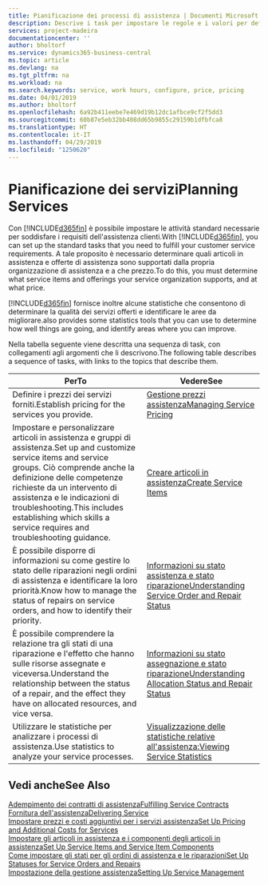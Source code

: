 ```yaml
---
title: Pianificazione dei processi di assistenza | Documenti Microsoft
description: Descrive i task per impostare le regole e i valori per definire i criteri e i processi di assistenza.
services: project-madeira
documentationcenter: ''
author: bholtorf
ms.service: dynamics365-business-central
ms.topic: article
ms.devlang: na
ms.tgt_pltfrm: na
ms.workload: na
ms.search.keywords: service, work hours, configure, price, pricing
ms.date: 04/01/2019
ms.author: bholtorf
ms.openlocfilehash: 6a92b411eebe7e469d19b12dc1afbce9cf2f5dd3
ms.sourcegitcommit: 60b87e5eb32bb408dd65b9855c29159b1dfbfca8
ms.translationtype: HT
ms.contentlocale: it-IT
ms.lasthandoff: 04/29/2019
ms.locfileid: "1250620"
---
```

# <a name="planning-services"></a><span data-ttu-id="23d00-103">Pianificazione dei servizi</span><span class="sxs-lookup"><span data-stu-id="23d00-103">Planning Services</span></span>
<span data-ttu-id="23d00-104">Con [!INCLUDE[d365fin](includes/d365fin_md.md)] è possibile impostare le attività standard necessarie per soddisfare i requisiti dell'assistenza clienti.</span><span class="sxs-lookup"><span data-stu-id="23d00-104">With [!INCLUDE[d365fin](includes/d365fin_md.md)], you can set up the standard tasks that you need to fulfill your customer service requirements.</span></span> <span data-ttu-id="23d00-105">A tale proposito è necessario determinare quali articoli in assistenza e offerte di assistenza sono supportati dalla propria organizzazione di assistenza e a che prezzo.</span><span class="sxs-lookup"><span data-stu-id="23d00-105">To do this, you must determine what service items and offerings your service organization supports, and at what price.</span></span>   

[!INCLUDE[d365fin](includes/d365fin_md.md)] <span data-ttu-id="23d00-106">fornisce inoltre alcune statistiche che consentono di determinare la qualità dei servizi offerti e identificare le aree da migliorare.</span><span class="sxs-lookup"><span data-stu-id="23d00-106">also provides some statistics tools that you can use to determine how well things are going, and identify areas where you can improve.</span></span>
  
<span data-ttu-id="23d00-107">Nella tabella seguente viene descritta una sequenza di task, con collegamenti agli argomenti che li descrivono.</span><span class="sxs-lookup"><span data-stu-id="23d00-107">The following table describes a sequence of tasks, with links to the topics that describe them.</span></span>   
  
|<span data-ttu-id="23d00-108">**Per**</span><span class="sxs-lookup"><span data-stu-id="23d00-108">**To**</span></span>|<span data-ttu-id="23d00-109">**Vedere**</span><span class="sxs-lookup"><span data-stu-id="23d00-109">**See**</span></span>|  
|------------|-------------|  
|<span data-ttu-id="23d00-110">Definire i prezzi dei servizi forniti.</span><span class="sxs-lookup"><span data-stu-id="23d00-110">Establish pricing for the services you provide.</span></span>|[<span data-ttu-id="23d00-111">Gestione prezzi assistenza</span><span class="sxs-lookup"><span data-stu-id="23d00-111">Managing Service Pricing</span></span>](service-service-price-management.md)|
|<span data-ttu-id="23d00-112">Impostare e personalizzare articoli in assistenza e gruppi di assistenza.</span><span class="sxs-lookup"><span data-stu-id="23d00-112">Set up and customize service items and service groups.</span></span> <span data-ttu-id="23d00-113">Ciò comprende anche la definizione delle competenze richieste da un intervento di assistenza e le indicazioni di troubleshooting.</span><span class="sxs-lookup"><span data-stu-id="23d00-113">This includes establishing which skills a service requires and troubleshooting guidance.</span></span>| [<span data-ttu-id="23d00-114">Creare articoli in assistenza</span><span class="sxs-lookup"><span data-stu-id="23d00-114">Create Service Items</span></span>](service-how-to-create-service-items.md)|  
|<span data-ttu-id="23d00-115">È possibile disporre di informazioni su come gestire lo stato delle riparazioni negli ordini di assistenza e identificare la loro priorità.</span><span class="sxs-lookup"><span data-stu-id="23d00-115">Know how to manage the status of repairs on service orders, and how to identify their priority.</span></span>|[<span data-ttu-id="23d00-116">Informazioni su stato assistenza e stato riparazione</span><span class="sxs-lookup"><span data-stu-id="23d00-116">Understanding Service Order and Repair Status</span></span>](service-service-order-status-and-repair-status.md)|  
|<span data-ttu-id="23d00-117">È possibile comprendere la relazione tra gli stati di una riparazione e l'effetto che hanno sulle risorse assegnate e viceversa.</span><span class="sxs-lookup"><span data-stu-id="23d00-117">Understand the relationship between the status of a repair, and the effect they have on allocated resources, and vice versa.</span></span>|[<span data-ttu-id="23d00-118">Informazioni su stato assegnazione e stato riparazione</span><span class="sxs-lookup"><span data-stu-id="23d00-118">Understanding Allocation Status and Repair Status</span></span>](service-allocation-status-and-repair-status.md)|  
|<span data-ttu-id="23d00-119">Utilizzare le statistiche per analizzare i processi di assistenza.</span><span class="sxs-lookup"><span data-stu-id="23d00-119">Use statistics to analyze your service processes.</span></span> | [<span data-ttu-id="23d00-120">Visualizzazione delle statistiche relative all'assistenza:</span><span class="sxs-lookup"><span data-stu-id="23d00-120">Viewing Service Statistics</span></span>](service-service-statistics.md) |

## <a name="see-also"></a><span data-ttu-id="23d00-121">Vedi anche</span><span class="sxs-lookup"><span data-stu-id="23d00-121">See Also</span></span>
[<span data-ttu-id="23d00-122">Adempimento dei contratti di assistenza</span><span class="sxs-lookup"><span data-stu-id="23d00-122">Fulfilling Service Contracts</span></span>](service-fulfill-service-contracts.md)  
[<span data-ttu-id="23d00-123">Fornitura dell'assistenza</span><span class="sxs-lookup"><span data-stu-id="23d00-123">Delivering Service</span></span>](service-deliver-service.md)  
[<span data-ttu-id="23d00-124">Impostare prezzi e costi aggiuntivi per i servizi assistenza</span><span class="sxs-lookup"><span data-stu-id="23d00-124">Set Up Pricing and Additional Costs for Services</span></span>](service-how-setup-service-costs-pricing.md)  
[<span data-ttu-id="23d00-125">Impostare gli articoli in assistenza e i componenti degli articoli in assistenza</span><span class="sxs-lookup"><span data-stu-id="23d00-125">Set Up Service Items and Service Item Components</span></span>](service-how-setup-service-items.md)  
[<span data-ttu-id="23d00-126">Come impostare gli stati per gli ordini di assistenza e le riparazioni</span><span class="sxs-lookup"><span data-stu-id="23d00-126">Set Up Statuses for Service Orders and Repairs</span></span>](service-order-repair-status.md)  
[<span data-ttu-id="23d00-127">Impostazione della gestione assistenza</span><span class="sxs-lookup"><span data-stu-id="23d00-127">Setting Up Service Management</span></span>](service-setup-service.md)  
